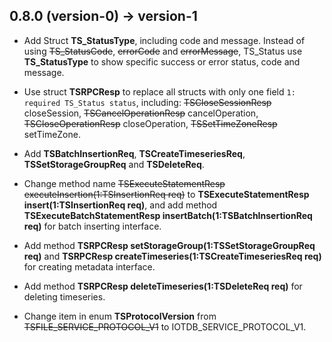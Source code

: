 <!--

    Licensed to the Apache Software Foundation (ASF) under one
    or more contributor license agreements.  See the NOTICE file
    distributed with this work for additional information
    regarding copyright ownership.  The ASF licenses this file
    to you under the Apache License, Version 2.0 (the
    "License"); you may not use this file except in compliance
    with the License.  You may obtain a copy of the License at

        http://www.apache.org/licenses/LICENSE-2.0

    Unless required by applicable law or agreed to in writing,
    software distributed under the License is distributed on an
    "AS IS" BASIS, WITHOUT WARRANTIES OR CONDITIONS OF ANY
    KIND, either express or implied.  See the License for the
    specific language governing permissions and limitations
    under the License.

-->

## 0.8.0 (version-0) -> version-1

* Add Struct **TS_StatusType**, including code and message. Instead of using ~~TS_StatusCode~~, ~~errorCode~~ and ~~errorMessage~~, TS_Status use **TS_StatusType** to show specific success or error status, code and message.

* Use struct **TSRPCResp** to replace all structs with only one field `1: required TS_Status status`, including: ~~TSCloseSessionResp~~ closeSession, ~~TSCancelOperationResp~~ cancelOperation, ~~TSCloseOperationResp~~ closeOperation, ~~TSSetTimeZoneResp~~ setTimeZone.

* Add **TSBatchInsertionReq**, **TSCreateTimeseriesReq**, **TSSetStorageGroupReq** and **TSDeleteReq**.

* Change method name ~~TSExecuteStatementResp executeInsertion(1:TSInsertionReq req)~~ to **TSExecuteStatementResp insert(1:TSInsertionReq req)**, and add method **TSExecuteBatchStatementResp insertBatch(1:TSBatchInsertionReq req)** for batch inserting interface.

* Add method **TSRPCResp setStorageGroup(1:TSSetStorageGroupReq req)** and **TSRPCResp createTimeseries(1:TSCreateTimeseriesReq req)** for creating metadata interface.

* Add method **TSRPCResp deleteTimeseries(1:TSDeleteReq req)** for deleting timeseries.

* Change item in enum **TSProtocolVersion** from ~~TSFILE_SERVICE_PROTOCOL_V1~~ to IOTDB_SERVICE_PROTOCOL_V1.
